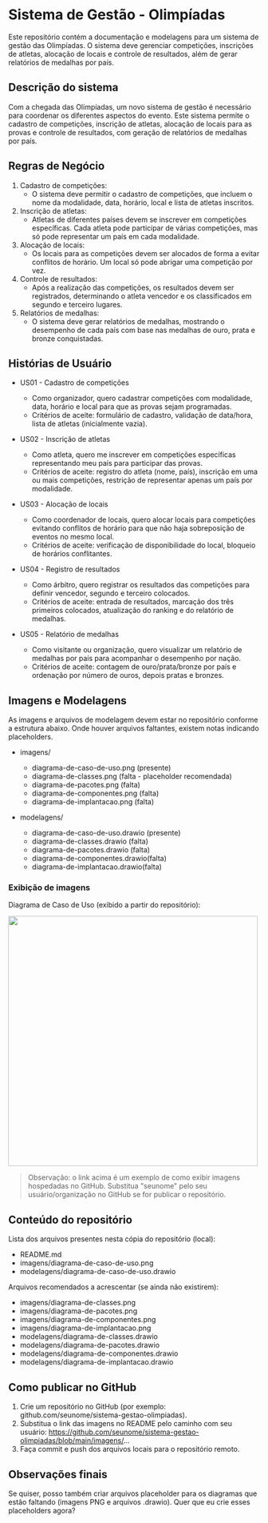 # Sistema de Gestão - Olimpíadas

Este repositório contém a documentação e modelagens para um sistema de gestão das Olimpíadas. O sistema deve gerenciar competições, inscrições de atletas, alocação de locais e controle de resultados, além de gerar relatórios de medalhas por país.

## Descrição do sistema

Com a chegada das Olimpíadas, um novo sistema de gestão é necessário para coordenar os diferentes aspectos do evento. Este sistema permite o cadastro de competições, inscrição de atletas, alocação de locais para as provas e controle de resultados, com geração de relatórios de medalhas por país.

## Regras de Negócio

1. Cadastro de competições:
   - O sistema deve permitir o cadastro de competições, que incluem o nome da modalidade, data, horário, local e lista de atletas inscritos.
2. Inscrição de atletas:
   - Atletas de diferentes países devem se inscrever em competições específicas. Cada atleta pode participar de várias competições, mas só pode representar um país em cada modalidade.
3. Alocação de locais:
   - Os locais para as competições devem ser alocados de forma a evitar conflitos de horário. Um local só pode abrigar uma competição por vez.
4. Controle de resultados:
   - Após a realização das competições, os resultados devem ser registrados, determinando o atleta vencedor e os classificados em segundo e terceiro lugares.
5. Relatórios de medalhas:
   - O sistema deve gerar relatórios de medalhas, mostrando o desempenho de cada país com base nas medalhas de ouro, prata e bronze conquistadas.

## Histórias de Usuário

- US01 - Cadastro de competições
  - Como organizador, quero cadastrar competições com modalidade, data, horário e local para que as provas sejam programadas.
  - Critérios de aceite: formulário de cadastro, validação de data/hora, lista de atletas (inicialmente vazia).

- US02 - Inscrição de atletas
  - Como atleta, quero me inscrever em competições específicas representando meu país para participar das provas.
  - Critérios de aceite: registro do atleta (nome, país), inscrição em uma ou mais competições, restrição de representar apenas um país por modalidade.

- US03 - Alocação de locais
  - Como coordenador de locais, quero alocar locais para competições evitando conflitos de horário para que não haja sobreposição de eventos no mesmo local.
  - Critérios de aceite: verificação de disponibilidade do local, bloqueio de horários conflitantes.

- US04 - Registro de resultados
  - Como árbitro, quero registrar os resultados das competições para definir vencedor, segundo e terceiro colocados.
  - Critérios de aceite: entrada de resultados, marcação dos três primeiros colocados, atualização do ranking e do relatório de medalhas.

- US05 - Relatório de medalhas
  - Como visitante ou organização, quero visualizar um relatório de medalhas por país para acompanhar o desempenho por nação.
  - Critérios de aceite: contagem de ouro/prata/bronze por país e ordenação por número de ouros, depois pratas e bronzes.

## Imagens e Modelagens

As imagens e arquivos de modelagem devem estar no repositório conforme a estrutura abaixo. Onde houver arquivos faltantes, existem notas indicando placeholders.

- imagens/
  - diagrama-de-caso-de-uso.png  (presente)
  - diagrama-de-classes.png     (falta - placeholder recomendada)
  - diagrama-de-pacotes.png     (falta)
  - diagrama-de-componentes.png (falta)
  - diagrama-de-implantacao.png (falta)

- modelagens/
  - diagrama-de-caso-de-uso.drawio (presente)
  - diagrama-de-classes.drawio    (falta)
  - diagrama-de-pacotes.drawio    (falta)
  - diagrama-de-componentes.drawio(falta)
  - diagrama-de-implantacao.drawio(falta)

### Exibição de imagens

Diagrama de Caso de Uso (exibido a partir do repositório):

<img width="500px" height="500px" src="https://github.com/seunome/sistema-gestao-olimpiadas/blob/main/imagens/diagrama-de-caso-de-uso.png"/>

> Observação: o link acima é um exemplo de como exibir imagens hospedadas no GitHub. Substitua "seunome" pelo seu usuário/organização no GitHub se for publicar o repositório.

## Conteúdo do repositório

Lista dos arquivos presentes nesta cópia do repositório (local):

- README.md
- imagens/diagrama-de-caso-de-uso.png
- modelagens/diagrama-de-caso-de-uso.drawio

Arquivos recomendados a acrescentar (se ainda não existirem):

- imagens/diagrama-de-classes.png
- imagens/diagrama-de-pacotes.png
- imagens/diagrama-de-componentes.png
- imagens/diagrama-de-implantacao.png
- modelagens/diagrama-de-classes.drawio
- modelagens/diagrama-de-pacotes.drawio
- modelagens/diagrama-de-componentes.drawio
- modelagens/diagrama-de-implantacao.drawio

## Como publicar no GitHub

1. Crie um repositório no GitHub (por exemplo: github.com/seunome/sistema-gestao-olimpiadas).
2. Substitua o link das imagens no README pelo caminho com seu usuário: https://github.com/seunome/sistema-gestao-olimpiadas/blob/main/imagens/...
3. Faça commit e push dos arquivos locais para o repositório remoto.

## Observações finais

Se quiser, posso também criar arquivos placeholder para os diagramas que estão faltando (imagens PNG e arquivos .drawio). Quer que eu crie esses placeholders agora?
